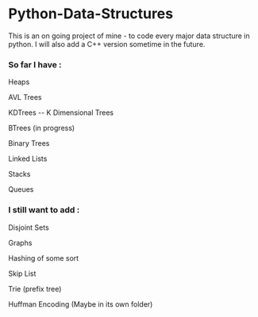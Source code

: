 # Python-Data-Structures
This is an on going project of mine - to code every major data structure in python. I will also add a C++ version sometime in the future.

### So far I have :

Heaps

AVL Trees

KDTrees -- K Dimensional Trees

BTrees (in progress)

Binary Trees

Linked Lists

Stacks

Queues

### I still want to add :

Disjoint Sets

Graphs

Hashing of some sort

Skip List

Trie (prefix tree)

Huffman Encoding (Maybe in its own folder)
